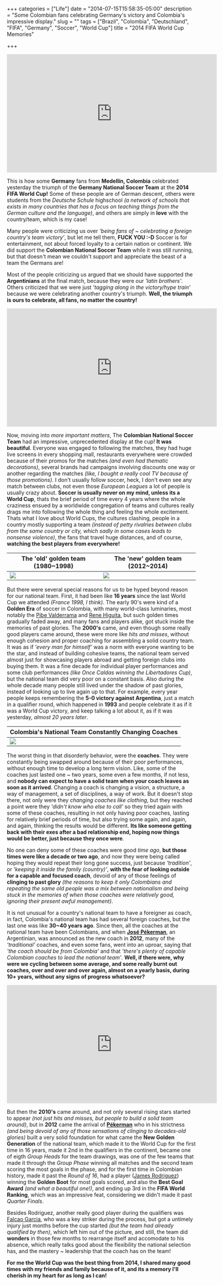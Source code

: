+++
categories = ["Life"]
date = "2014-07-15T15:58:35-05:00"
description = "Some Colombian fans celebrating Germany's victory and Colombia's impressive display."
slug = ""
tags = ["Brazil", "Colombia", "Deutschland", "FIFA", "Germany", "Soccer", "World Cup"]
title = "2014 FIFA World Cup Memories"

+++

<iframe width="560" height="315" src="https://www.youtube.com/embed/knLBadgnJaw" frameborder="0" allowfullscreen></iframe>

This is how some **Germany** fans from **Medellín, Colombia** celebrated yesterday the triumph of the **Germany National Soccer Team** at the **2014 FIFA World Cup!** Some of these people are of German descent, others were students from the *Deutsche Schule* highschool *(a network of schools that exists in many countries that has a focus on teaching things from the German culture and the language)*, and others are simply in **love** with the country/team, which is my case!

Many people were criticizing us over *‘being fans of ~ celebrating a foreign country's team victory’*, but let me tell them, **FUCK YOU :-D** Soccer is for entertainment, not about forced loyalty to a certain nation or continent. We did support the **Colombian National Soccer Team** while it was still running, but that doesn't mean we couldn't support and appreciate the beast of a team the Germans are! 

Most of the people criticizing us argued that we should have supported the **Argentinians** at the final match, because they were our *'latin brothers'*. Others criticized that we were just *'tagging along in the victory/hype train'* because we were celebrating another country's triumph. **Well, the triumph is ours to celebrate, all fans, no matter the country!**

<iframe width="560" height="315" src="https://www.youtube.com/embed/dLAIjbJvx7s" frameborder="0" allowfullscreen></iframe>

Now, moving into *more important matters*, The **Colombian National Soccer Team** had an impressive, unprecedented display at the cup! **It was beautiful**. Everyone was engaged to following the matches, they had huge live screens in every shopping mall, restaurants everywhere were crowded because of their promos for the matches *(and even had thematic decorations)*, several brands had campaigns involving discounts one way or another regarding the matches *(like, I bought a really cool TV because of those promotions)*. I don't usually follow soccer, heck, I don't even see any match between clubs, not even those *European Leagues* a lot of people is usually crazy about. **Soccer is usually never on my mind, unless its a World Cup**, thats the brief period of time every 4 years where the whole craziness ensued by a worldwide congregation of teams and cultures really drags me into following the whole thing and feeling the whole excitement. Thats what I love about World Cups, the cultures clashing, people in a country mostly supporting a team *(instead of petty rivalries between clubs from the same country or city, which sadly in some cases leads to nonsense violence)*, the fans that travel huge distances, and of course, **watching the best players from everywhere!**

| The 'old' golden team (1980~1998) | The 'new' golden team (2012~2014) |
|---|---|
| ![](http://i.imgur.com/2dAdqfG.png) | ![](http://i.imgur.com/GK0ks0V.png) |

But there were several special reasons for us to be hyped beyond reason for our national team. First, it had been like **16 years** since the last World Cup we attended *(France 1998, I think).* The early 90's were kind of a **Golden Era** of soccer in Colombia, with many world-class luminaries, most notably the [Pibe Valderrama](https://en.wikipedia.org/wiki/Carlos_Valderrama) and [Rene Higuita](https://en.wikipedia.org/wiki/Ren%C3%A9_Higuita), but such golden times gradually faded away, and many fans and players alike, got stuck inside the memories of past glories. The **2000's** came, and even though some really good players came around, these were more like *hits and misses*, without enough cohesion and proper coaching for assembling a solid country team. It was as if *'every man for himself'* was a norm with everyone wanting to be the star, and instead of building cohesive teams, the national team served almost just for showcasing players abroad and getting foreign clubs into buying them. It was a fine decade for individual player performances and some club performances *(like Once Caldas winning the Libertadores Cup)*, but the national team did very poor on a constant basis. Also during the whole decade many people still lived under the shadow of past glories, instead of looking up to live again up to that. For example, every year people keeps remembering the **5-0 victory against Argentina**, just a match in a qualifier round, which happened in **1993** and people celebrate it as if it was a World Cup victory, and keep talking a lot about it, as if it was yesterday, *almost 20 years later*. 


| Colombia's National Team Constantly Changing Coaches |
|---|
| ![](http://i.imgur.com/1gWZzcq.png) |

The worst thing in that disorderly behavior, were the **coaches**. They were constantly being swapped around because of their poor performances, without enough time to develop a long term vision. Like, some of the coaches just lasted one ~ two years, some even a few months, if not less, and **nobody can expect to have a solid team when your coach leaves as soon as it arrived**. Changing a coach is changing a vision, a structure, a way of management, a set of disciplines, a way of work. But it doesn't stop there, not only were they *changing coaches like clothing*, but they reached a point were they *'didn't know who else to call'* so they tried again with some of these coaches, resulting in not only having poor coaches, lasting for relatively brief periods of time, but also trying some again, and again, and again, thinking the results would be different. **Its like someone getting back with their exes after a bad relationship end, hoping now things would be better, just because they once were**. 

No one can deny some of these coaches were good *time ago*, **but those times were like a decade or two ago**, and now they were being called hoping they would repeat their long gone success, just because *'tradition'*, or *'keeping it inside the family (country)'*, **with the fear of looking outside for a capable and focused coach**, devoid of any of those feelings of **clinging to past glory** *(the reasons to keep it only Colombians and repeating the same old people was a mix between nationalism and being stuck in the memories of when those coaches were relatively good, ignoring their present awful management)*.

It is not unusual for a country's national team to have a foreigner as coach, in fact, Colombia's national team has had several foreign coaches, but the last one was like **30~40 years ago**. Since then, all the coaches at the national team have been Colombians, and when [**José Pékerman**](https://en.wikipedia.org/wiki/Jos%C3%A9_P%C3%A9kerman), an Argentinian, was announced as the new coach in **2012**, many of the *'traditional'* coaches, and even some fans, went into an uproar, saying that *'the coach should be from Colombia'* and that *'there's plenty of capable Colombian coaches to lead the national team'*. **Well, if there were, why were we cycling between some average, and some really burnt out coaches, over and over and over again, almost on a yearly basis, during 10+ years, without any signs of progress whatsoever?**

<iframe width="560" height="315" src="https://www.youtube.com/embed/GESyL3MkgNU" frameborder="0" allowfullscreen></iframe>

But then the **2010's** came around, and not only several rising stars started to appear *(not just hits and misses, but people to build a solid team around)*, but in **2012** came the arrival of [**Pékerman**](https://en.wikipedia.org/wiki/Jos%C3%A9_P%C3%A9kerman) who in his strictness *(and being devoid of any of those sensations of clinging to decades-old glories)* built a very solid foundation for what came the **New Golden Generation** of the national team, which made it to the World Cup for the first time in 16 years, made it 2nd in the qualifiers in the continent, became one of eigth *Group Heads* for the team drawings, was one of the few teams that made it through the *Group Phase* winning all matches and the second team scoring the most goals in the phase, and for the first time in Colombian history, made it past the *Round of 16*, had a player ([James Rodriguez](https://en.wikipedia.org/wiki/James_Rodr%C3%ADguez)) winning the **Golden Boot** for most goals scored, and also the **Best Goal Award** *(and what a beautiful one!)*, and ending up 3rd in the **FIFA World Ranking**, which was an impressive feat, considering we didn't made it past *Quarter Finals*.

Besides Rodriguez, another really good player during the qualifiers was [Falcao Garcia](https://en.wikipedia.org/wiki/Radamel_Falcao), who was a key striker during the process, but got a untimely injury just months before the cup started *(but the team had already qualified by then)*, which left him out of the picture, and still, the team did **wonders** in those few months to rearrange itself and accomodate to his absence, which really talks good about the flexibility the national selection has, and the mastery ~ leadership that the coach has on the team!

**For me the World Cup was the best thing from 2014, I shared many good times with my friends and family because of it, and its a memory I'll cherish in my heart for as long as I can!**